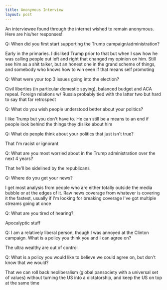 ```yaml
---
title: Anonymous Interview
layout: post
---
```


An interviewee found through the internet wished to remain anonymous.  Here are his/her responses!


Q: When did you first start supporting the Trump campaign/administration?

Early in the primaries. I disliked Trump prior to that but when I saw how he was calling people out left and right that changed my opinion on him. Still see him as a shit talker, but an honest one in the grand scheme of things, and somebody who knows how to win even if that means self promoting

Q: What were your top 3 issues going into the election?

Civil liberties (in particular domestic spying), balanced budget and ACA repeal. Foreign relations w/ Russia probably tied with the latter two but hard to say that far retrospect

Q: What do you wish people understood better about your politics?

I like Trump but you don't have to. He can still be a means to an end if people look behind the things they dislike about him

Q: What do people think about your politics that just isn't true?

That I'm racist or ignorant

Q: What are you most worried about in the Trump administration over the next 4 years?

That he'll be sidelined by the republicans

Q: Where do you get your news?

I get most analysis from people who are either totally outside the media bubble or at the edges of it. Raw news coverage from whatever is covering it the fastest, usually if I'm looking for breaking coverage I've got multiple streams going at once

Q: What are you tired of hearing?

Apocalyptic stuff

Q: I am a relatively liberal person, though I was annoyed at the Clinton campaign. What is a policy you think you and I can agree on?

The ultra wealthy are out of control

Q: What is a policy you would like to believe we could agree on, but don't know that we would?

That we can roll back neoliberalism (global pansociety with a universal set of values) without turning the US into a dictatorship, and keep the US on top at the same time
